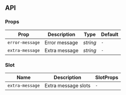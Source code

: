 ## API

### Props

| Prop | Description | Type | Default | 
|-----------------|---------| --- | -- |
| `error-message` | Error message | _string_ | `-` |
| `extra-message` | Extra message | _string_ | `-` |

### Slot

| Name | Description | SlotProps |
| --- | --- | --- |
| `extra-message` | Extra message slots | `-` |